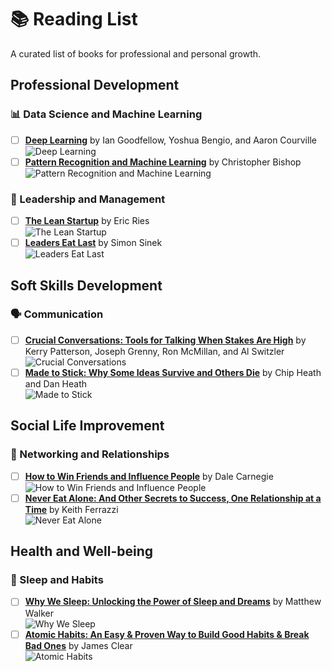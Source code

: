 # 📚 Reading List

A curated list of books for professional and personal growth.

## Professional Development

### 📊 Data Science and Machine Learning
- [ ] **[Deep Learning](https://www.amazon.com/Deep-Learning-Adaptive-Computation-Machine/dp/0262035618)** by Ian Goodfellow, Yoshua Bengio, and Aaron Courville  
  ![Deep Learning](https://images-na.ssl-images-amazon.com/images/I/41r+0xwQo3L._SX403_BO1,204,203,200_.jpg)
- [ ] **[Pattern Recognition and Machine Learning](https://www.amazon.com/Pattern-Recognition-Machine-Learning-Information/dp/0387310738)** by Christopher Bishop  
  ![Pattern Recognition and Machine Learning](https://images-na.ssl-images-amazon.com/images/I/41u3Kr0d0qL._SX379_BO1,204,203,200_.jpg)

### 🏢 Leadership and Management
- [ ] **[The Lean Startup](https://www.amazon.com/Lean-Startup-Entrepreneurs-Continuous-Innovation/dp/0307887898)** by Eric Ries  
  ![The Lean Startup](https://images-na.ssl-images-amazon.com/images/I/51N-u8AsmdL._SX329_BO1,204,203,200_.jpg)
- [ ] **[Leaders Eat Last](https://www.amazon.com/Leaders-Eat-Last-Together-Others/dp/1591848016)** by Simon Sinek  
  ![Leaders Eat Last](https://images-na.ssl-images-amazon.com/images/I/51DiMlqKZ6L._SX330_BO1,204,203,200_.jpg)

## Soft Skills Development

### 🗣️ Communication
- [ ] **[Crucial Conversations: Tools for Talking When Stakes Are High](https://www.amazon.com/Crucial-Conversations-Talking-Stakes-Second/dp/1469266822)** by Kerry Patterson, Joseph Grenny, Ron McMillan, and Al Switzler  
  ![Crucial Conversations](https://images-na.ssl-images-amazon.com/images/I/51AKK6rAYzL._SX342_BO1,204,203,200_.jpg)
- [ ] **[Made to Stick: Why Some Ideas Survive and Others Die](https://www.amazon.com/Made-Stick-Ideas-Survive-Others/dp/1400064287)** by Chip Heath and Dan Heath  
  ![Made to Stick](https://images-na.ssl-images-amazon.com/images/I/51l39W+U9BL._SX321_BO1,204,203,200_.jpg)

## Social Life Improvement

### 🤝 Networking and Relationships
- [ ] **[How to Win Friends and Influence People](https://www.amazon.com/How-Win-Friends-Influence-People/dp/0671027034)** by Dale Carnegie  
  ![How to Win Friends and Influence People](https://images-na.ssl-images-amazon.com/images/I/51o8Tdp4NxL._SX320_BO1,204,203,200_.jpg)
- [ ] **[Never Eat Alone: And Other Secrets to Success, One Relationship at a Time](https://www.amazon.com/Never-Eat-Alone-Expanded-Updated/dp/0385346654)** by Keith Ferrazzi  
  ![Never Eat Alone](https://images-na.ssl-images-amazon.com/images/I/51IBBVFxtbL._SX329_BO1,204,203,200_.jpg)

## Health and Well-being

### 🛌 Sleep and Habits
- [ ] **[Why We Sleep: Unlocking the Power of Sleep and Dreams](https://www.amazon.com/Why-We-Sleep-Unlocking-Dreams/dp/1501144316)** by Matthew Walker  
  ![Why We Sleep](https://images-na.ssl-images-amazon.com/images/I/41Y3t-FY1ZL._SX329_BO1,204,203,200_.jpg)
- [ ] **[Atomic Habits: An Easy & Proven Way to Build Good Habits & Break Bad Ones](https://www.amazon.com/Atomic-Habits-Proven-Build-Break/dp/0735211299)** by James Clear  
  ![Atomic Habits](https://images-na.ssl-images-amazon.com/images/I/51-nXsSRfZL._SX329_BO1,204,203,200_.jpg)
